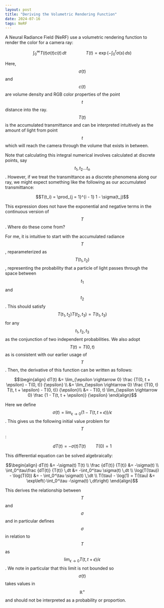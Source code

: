 ```yaml
---
layout: post
title: "Deriving the Volumetric Rendering Function"
date: 2024-07-16
tags: NeRF
---
```


A Neural Radiance Field (NeRF) use a volumetric rendering function to render the color for a camera ray:

$$\int_0^\infty T(t) \sigma(t) c(t) \,dt \qquad \qquad T(t) = \exp\left(-\int_0^t \sigma(s) \,ds\right)$$

Here, $$\sigma(t)$$ and $$c(t)$$ are volume density and RGB color properties of the point $$t$$ distance into the ray. $$T(t)$$ is the accumulated transmittance and can be interpreted intuitively as the amount of light from point $$t$$ which will reach the camera through the volume that exists in between.

Note that calculating this integral numerical involves calculated at discrete points, say $$t_1, t_2 \ldots t_n$$. However, if we treat the transmittance as a discrete phenomena along our ray, we might expect something like the following as our accumulated transmittance:

$$T(t_i) = \prod_{j = 1}^{i - 1} 1 - \sigma(t_j)$$

This expression does not have the exponential and negative terms in the continuous version of $$T$$. Where do these come from?

For me, it is intuitive to start with the accumulated radiance $$T$$, reparameterized as $$T(t_1, t_2)$$, representing the probability that a particle of light passes through the space between $$t_1$$ and $$t_2$$. This should satisfy $$T(t_1, t_2) T(t_2, t_3) = T(t_1, t_3)$$ for any $$t_1, t_2, t_3$$ as the conjunction of two independent probabilities. We also adopt $$T(t) = T(0, t)$$ as is consistent with our earlier usage of $$T$$. Then, the derivative of this function can be written as follows:

$$\begin{align}
    dT(t) &= \lim_{\epsilon \rightarrow 0} \frac {T(0, t + \epsilon) - T(0, t)} {\epsilon} \\
    &= \lim_{\epsilon \rightarrow 0} \frac {T(0, t) T(t, t + \epsilon) - T(0, t)} {\epsilon}\\
    &= - T(0, t) \lim_{\epsilon \rightarrow 0} \frac {1 - T(t, t + \epsilon)} {\epsilon}
\end{align}$$

Here we define $$\sigma(t) = \lim_{\epsilon \rightarrow 0}(1 - T(t, t + \epsilon)) / \epsilon$$. This gives us the following initial value problem for $$T$$:

$$dT(t) = - \sigma(t) T(t) \qquad T(0) = 1$$

This differential equation can be solved algebraically:

$$\begin{align}
    dT(t) &= -\sigma(t) T(t) \\
    \frac {dT(t)} {T(t)} &= -\sigma(t) \\
    \int_0^\tau\frac {dT(t)} {T(t)} \,dt &= -\int_0^\tau \sigma(t) \,dt \\
    \log(T(\tau)) - \log(T(0)) &= - \int_0^\tau \sigma(t) \,\dt \\
    T(\tau) - \log(1) = T(\tau) &= \exp\left(-\int_0^\tau -\sigma(t) \,dt\right)
\end{align}$$

This derives the relationship between $$T$$ and $$\sigma$$ and in particular defines $$\sigma$$ in relation to $$T$$ as $$\lim_{\epsilon \rightarrow 0} T(t, t + \epsilon) / \epsilon$$. We note in particular that this limit is not bounded so $$\sigma(t)$$ takes values in $$\mathbb{R}^+$$ and should not be interpreted as a probability or proportion.
